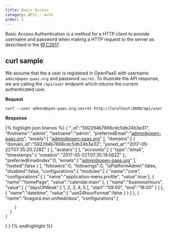 ```yaml
---
title: Basic Access
category: APIs - Auth
order: 1
---
```


Basic Access Authentication is a method for a HTTP client to provide username and password when making a HTTP request to the server as described in the [RFC2617](https://tools.ietf.org/html/rfc2617).

## curl sample

We assume that the a user is registered in OpenPaaS with username `admin@open-paas.org` and password `secret`. To illustrate the API response, we are calling the `/api/user` endpoint which returns the current authenticated user.

**Request**

```
curl --user admin@open-paas.org:secret http://localhost:8080/api/user
```

**Response**

{% highlight json linenos %}
{
  "_id":"592294b7666cdc5db24b3e31",
  "firstname":"admin",
  "lastname":"admin",
  "preferredEmail":"admin@open-paas.org",
  "emails":[
    "admin@open-paas.org"
  ],
  "domains":[
    {
      "domain_id":"592294b7666cdc5db24b3e32",
      "joined_at":"2017-05-22T07:35:20.228Z"
    }
  ],
  "avatars":[
  ],
  "accounts":[
    {
      "type":"email",
      "timestamps":{
        "creation":"2017-05-22T07:35:19.562Z"
      },
      "preferredEmailIndex":0,
      "emails":[
        "admin@open-paas.org"
      ],
      "hosted":false
    }
  ],
  "followers":0,
  "followings":0,
  "isPlatformAdmin":false,
  "disabled":false,
  "configurations":{
    "modules":[
      {
        "name":"core",
        "configurations":[
          {
            "name":"application-menu.profile",
            "value":true
          },
          {
            "name":"homePage",
            "value":"calendar.main"
          },
          {
            "name":"businessHours",
            "value":[
              {
                "daysOfWeek":[
                  1,
                  2,
                  3,
                  4,
                  5
                ],
                "start":"09:00",
                "end":"18:00"
              }
            ]
          },
          {
            "name":"datetime",
            "value":{
              "use24hourFormat":false
            }
          }
        ]
      },
      {
        "name":"linagora.esn.unifiedinbox",
        "configurations":[

        ]
      }
    ]
  }
}
{% endhighlight %}

